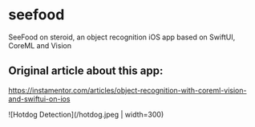 # seefood
SeeFood on steroid, an object recognition iOS app based on SwiftUI, CoreML and Vision

## Original article about this app:
https://instamentor.com/articles/object-recognition-with-coreml-vision-and-swiftui-on-ios

![Hotdog Detection](/hotdog.jpeg | width=300)


